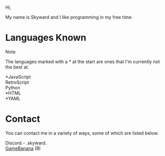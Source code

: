 Hi,

My name is Skyward and I like programming in my free time.

# Languages Known
> [!NOTE]
The languages marked with a * at the start are ones that I'm currently not the best at.

*JavaScript\
RetroScript\
Python\
*HTML\
*YAML

# Contact
You can contact me in a variety of ways, some of which are listed below.

Discord - .skyward.\
[GameBanana](https://gamebanana.com/members/2001919)
[Bl

